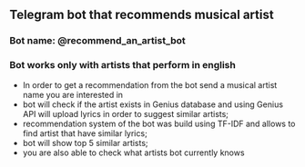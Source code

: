 ## Telegram bot that recommends musical artist
### Bot name: @recommend_an_artist_bot
### Bot works only with artists that perform in english

- In order to get a recommendation from the bot send a musical artist name you are interested in
- bot will check if the artist exists in Genius database and using Genius API will upload lyrics in order to suggest similar artists;
- recommendation system of the bot was build using TF-IDF and allows to find artist that have similar lyrics;
- bot will show top 5 similar artists;
- you are also able to check what artists bot currently knows
  
